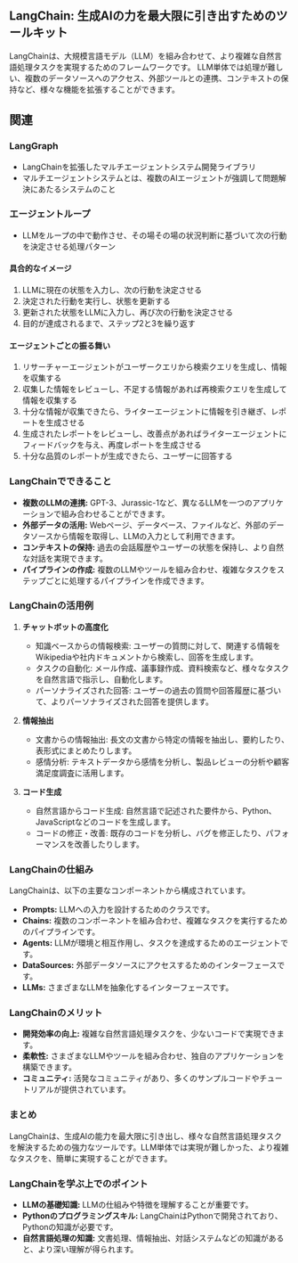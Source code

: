 ## LangChain: 生成AIの力を最大限に引き出すためのツールキット

LangChainは、大規模言語モデル（LLM）を組み合わせて、より複雑な自然言語処理タスクを実現するためのフレームワークです。
LLM単体では処理が難しい、複数のデータソースへのアクセス、外部ツールとの連携、コンテキストの保持など、様々な機能を拡張することができます。

## 関連
### LangGraph
- LangChainを拡張したマルチエージェントシステム開発ライブラリ
- マルチエージェントシステムとは、複数のAIエージェントが強調して問題解決にあたるシステムのこと

### エージェントループ
- LLMをループの中で動作させ、その場その場の状況判断に基づいて次の行動を決定させる処理パターン

#### 具合的なイメージ
1. LLMに現在の状態を入力し、次の行動を決定させる
2. 決定された行動を実行し、状態を更新する
3. 更新された状態をLLMに入力し、再び次の行動を決定させる
4. 目的が達成されるまで、ステップ2と3を繰り返す

#### エージェントごとの振る舞い
1. リサーチャーエージェントがユーザークエリから検索クエリを生成し、情報を収集する
2. 収集した情報をレビューし、不足する情報があれば再検索クエリを生成して情報を収集する
3. 十分な情報が収集できたら、ライターエージェントに情報を引き継ぎ、レポートを生成させる
4. 生成されたレポートをレビューし、改善点があればライターエージェントにフィードバックを与え、再度レポートを生成させる
5. 十分な品質のレポートが生成できたら、ユーザーに回答する


### LangChainでできること

* **複数のLLMの連携:** GPT-3、Jurassic-1など、異なるLLMを一つのアプリケーションで組み合わせることができます。
* **外部データの活用:** Webページ、データベース、ファイルなど、外部のデータソースから情報を取得し、LLMの入力として利用できます。
* **コンテキストの保持:** 過去の会話履歴やユーザーの状態を保持し、より自然な対話を実現できます。
* **パイプラインの作成:** 複数のLLMやツールを組み合わせ、複雑なタスクをステップごとに処理するパイプラインを作成できます。

### LangChainの活用例

1. **チャットボットの高度化**
   * 知識ベースからの情報検索: ユーザーの質問に対して、関連する情報をWikipediaや社内ドキュメントから検索し、回答を生成します。
   * タスクの自動化: メール作成、議事録作成、資料検索など、様々なタスクを自然言語で指示し、自動化します。
   * パーソナライズされた回答: ユーザーの過去の質問や回答履歴に基づいて、よりパーソナライズされた回答を提供します。

2. **情報抽出**
   * 文書からの情報抽出: 長文の文書から特定の情報を抽出し、要約したり、表形式にまとめたりします。
   * 感情分析: テキストデータから感情を分析し、製品レビューの分析や顧客満足度調査に活用します。

3. **コード生成**
   * 自然言語からコード生成: 自然言語で記述された要件から、Python、JavaScriptなどのコードを生成します。
   * コードの修正・改善: 既存のコードを分析し、バグを修正したり、パフォーマンスを改善したりします。

### LangChainの仕組み
LangChainは、以下の主要なコンポーネントから構成されています。

* **Prompts:** LLMへの入力を設計するためのクラスです。
* **Chains:** 複数のコンポーネントを組み合わせ、複雑なタスクを実行するためのパイプラインです。
* **Agents:** LLMが環境と相互作用し、タスクを達成するためのエージェントです。
* **DataSources:** 外部データソースにアクセスするためのインターフェースです。
* **LLMs:** さまざまなLLMを抽象化するインターフェースです。

### LangChainのメリット
* **開発効率の向上:** 複雑な自然言語処理タスクを、少ないコードで実現できます。
* **柔軟性:** さまざまなLLMやツールを組み合わせ、独自のアプリケーションを構築できます。
* **コミュニティ:** 活発なコミュニティがあり、多くのサンプルコードやチュートリアルが提供されています。

### まとめ
LangChainは、生成AIの能力を最大限に引き出し、様々な自然言語処理タスクを解決するための強力なツールです。LLM単体では実現が難しかった、より複雑なタスクを、簡単に実現することができます。

### LangChainを学ぶ上でのポイント
* **LLMの基礎知識:** LLMの仕組みや特徴を理解することが重要です。
* **Pythonのプログラミングスキル:** LangChainはPythonで開発されており、Pythonの知識が必要です。
* **自然言語処理の知識:** 文書処理、情報抽出、対話システムなどの知識があると、より深い理解が得られます。